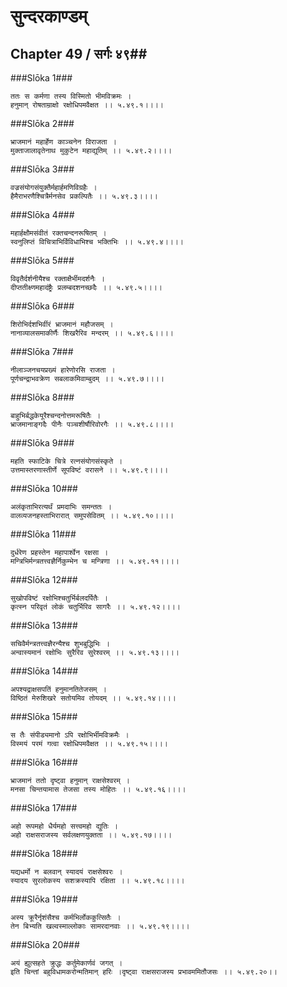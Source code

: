 सुन्दरकाण्डम्
===============================


## Chapter 49  / सर्गः ४९##


###Slōka 1###


    ततः स कर्मणा तस्य विस्मितो भीमविक्रमः ।
    हनुमान् रोषताम्राक्षो रक्षोधिपमवैक्षत ।। ५.४९.१।।।।


###Slōka 2###


    भ्राजमानं महार्हेण काञ्चनेन विराजता ।
    मुक्ताजालावृतेनाथ मुकुटेन महाद्युतिम् ।। ५.४९.२।।।।


###Slōka 3###


    वज्रसंयोगसंयुक्तैर्महार्हमणिविग्रहैः ।
    हैमैराभरणैश्चित्रैर्मनसेव प्रकल्पितैः ।। ५.४९.३।।।।


###Slōka 4###


    महार्हक्षौमसंवीतं रक्तचन्दनरूषितम् ।
    स्वनुलिप्तं विचित्राभिर्विविधाभिश्च भक्तिभिः ।। ५.४९.४।।।।


###Slōka 5###


    विवृतैर्दर्शनीयैश्च रक्ताक्षैर्भीमदर्शनैः ।
    दीप्ततीक्ष्णमहादंष्ट्रैः प्रलम्बदशनच्छदैः ।। ५.४९.५।।।।


###Slōka 6###


    शिरोभिर्दशभिर्वीरं भ्राजमानं महौजसम् ।
    नानाव्यालसमाकीर्णैः शिखरैरिव मन्दरम् ।। ५.४९.६।।।।


###Slōka 7###


    नीलाञ्जनचयप्रख्यं हारेणोरसि राजता ।
    पूर्णचन्द्राभवक्रेण सबलाकमिवाम्बुदम् ।। ५.४९.७।।।।


###Slōka 8###


    बाहुभिर्बद्धकेयूरैश्चन्दनोत्तमरूषितैः ।
    भ्राजमानाङ्गदैः पीनैः पञ्चशीर्षौरिवोरगैः ।। ५.४९.८।।।।


###Slōka 9###


    महति स्फाटिके चित्रे रत्नसंयोगसंस्कृते ।
    उत्तमास्तरणास्तीर्णे सूपविष्टं वरासने ।। ५.४९.९।।।।


###Slōka 10###


    अलंकृताभिरत्यर्थं प्रमदाभिः समन्ततः ।
    वालव्यजनहस्ताभिरारात् समुपसेवितम् ।। ५.४९.१०।।।।


###Slōka 11###


    दुर्धरेण प्रहस्तेन महापार्श्वेन रक्षसा ।
    मन्त्रिभिर्मन्त्रतत्त्वज्ञैर्निकुम्भेन च मन्त्रिणा ।। ५.४९.११।।।।


###Slōka 12###


    सुखोपविष्टं रक्षोभिश्चतुर्भिर्बलदर्पितैः ।
    कृत्स्न परिवृतं लोकं चतुर्भिरिव सागरैः ।। ५.४९.१२।।।।


###Slōka 13###


    सचिवैर्मन्त्रतत्त्वज्ञैरन्यैश्च शुभबुद्धिभिः ।
    अन्वास्यमानं रक्षोभिः सुरैरिव सुरेश्वरम् ।। ५.४९.१३।।।।


###Slōka 14###


    अपश्यद्राक्षसपतिं हनुमानतितेजसम् ।
    विष्ठितं मेरुशिखरे सतोयमिव तोयदम् ।। ५.४९.१४।।।।


###Slōka 15###


    स तैः संपीड्यमानो ऽपि रक्षोभिर्भीमविक्रमैः ।
    विस्मयं परमं गत्वा रक्षोधिपमवैक्षत ।। ५.४९.१५।।।।


###Slōka 16###


    भ्राजमानं ततो दृष्ट्वा हनुमान् राक्षसेश्वरम् ।
    मनसा चिन्तयामास तेजसा तस्य मोहितः ।। ५.४९.१६।।।।


###Slōka 17###


    अहो रूपमहो धैर्यमहो सत्त्वमहो द्युतिः ।
    अहो राक्षसराजस्य सर्वलक्षणयुक्तता ।। ५.४९.१७।।।।


###Slōka 18###


    यद्यधर्मो न बलवान् स्यादयं राक्षसेश्वरः ।
    स्यादय सुरलोकस्य सशक्रस्यापि रक्षिता ।। ५.४९.१८।।।।


###Slōka 19###


    अस्य क्रूरैर्नृशंसैश्च कर्मभिर्लोककुत्सितैः ।
    तेन बिभ्यति खल्वस्माल्लोकाः सामरदानवाः ।। ५.४९.१९।।।।


###Slōka 20###


    अयं ह्युत्सहते क्रुद्धः कर्तुमेकार्णवं जगत् ।
    इति चिन्तां बहुविधामकरोन्मतिमान् हरिः ।दृष्ट्वा राक्षसराजस्य प्रभावममितौजसः ।। ५.४९.२०।।


